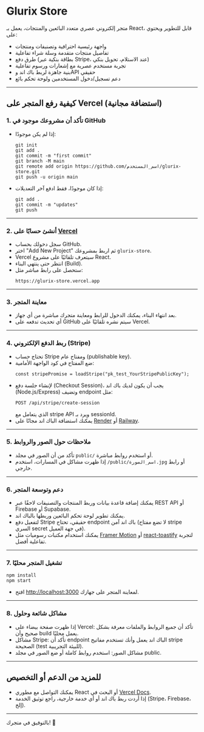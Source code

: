 # Glurix Store

متجر إلكتروني عصري متعدد البائعين والمنتجات، يعمل بـ React، قابل للتطوير ويحتوي على:
- واجهة رئيسية احترافية وتصنيفات ومنتجات
- تفاصيل منتجات متقدمة وسلة شراء تفاعلية
- طرق دفع (بطاقة بنكية عبر Stripe، عند الاستلام، تحويل بنكي)
- تجربة مستخدم عصرية مع إشعارات ورسوم تفاعلية
- بنية جاهزة لربط باك اند وAPI حقيقي
- دعم تسجيل/دخول المستخدمين ولوحة تحكم بائع

---

## كيفية رفع المتجر على Vercel (استضافة مجانية)

### 1. تأكد أن مشروعك موجود في GitHub

- إذا لم يكن موجودًا:
  ```
  git init
  git add .
  git commit -m "first commit"
  git branch -M main
  git remote add origin https://github.com/اسم_المستخدم/glurix-store.git
  git push -u origin main
  ```
- إذا كان موجودًا، فقط ادفع آخر التعديلات:
  ```
  git add .
  git commit -m "updates"
  git push
  ```

---

### 2. أنشئ حسابًا على [Vercel](https://vercel.com)

- سجل دخولك بحساب GitHub.
- اختر "Add New Project" ثم اربط بمشروعك `glurix-store`.
- Vercel سيتعرف تلقائيًا على مشروع React.
- انتظر حتى ينتهي البناء (Build).
- ستحصل على رابط مباشر مثل:
  ```
  https://glurix-store.vercel.app
  ```

---

### 3. معاينة المتجر

- بعد انتهاء البناء، يمكنك الدخول للرابط ومعاينة متجرك مباشرة من أي جهاز.
- أي تحديث تدفعه على GitHub سيتم نشره تلقائيًا على Vercel.

---

### 4. ربط الدفع الإلكتروني (Stripe)

- تحتاج حساب Stripe ومفتاح عام (publishable key).
- ضع المفتاح في كود الواجهة الأمامية:
  ```
  const stripePromise = loadStripe("pk_test_YourStripePublicKey");
  ```
- لإنشاء جلسة دفع (Checkout Session)، يجب أن يكون لديك باك اند (Node.js/Express) وتضيف endpoint مثل:
  ```
  POST /api/stripe/create-session
  ```
  الذي يتعامل مع stripe API ويرد بـ sessionId.
- يمكنك استضافة الباك اند مجانًا على [Render](https://render.com) أو [Railway](https://railway.app).

---

### 5. ملاحظات حول الصور والروابط

- تأكد من أن الصور في مجلد `public/` أو استخدم روابط مباشرة.
- إذا ظهرت مشاكل في المسارات، استخدم `/public/اسم_الصورة.jpg` أو رابط خارجي.

---

### 6. دعم وتوسعة المتجر

- يمكنك إضافة قاعدة بيانات وربط المنتجات والتصنيفات لاحقًا عبر REST API أو Firebase أو Supabase.
- يمكنك تطوير لوحة تحكم البائعين وربطها بالباك اند.
- لتفعيل دفع Stripe حقيقي، تحتاج endpoint باك اند آمن (لا تضع مفتاح stripe السري secret في جهة العميل).
- يمكنك استخدام مكتبات رسوميات مثل [Framer Motion](https://www.framer.com/motion/) أو [react-toastify](https://fkhadra.github.io/react-toastify/) لتجربة تفاعلية أفضل.

---

### 7. تشغيل المتجر محليًا

```
npm install
npm start
```
- افتح [http://localhost:3000](http://localhost:3000) لمعاينة المتجر على جهازك.

---

### 8. مشاكل شائعة وحلول

- إذا ظهرت صفحة بيضاء على Vercel: تأكد أن جميع الروابط والملفات معرفة بشكل صحيح وأن build يعمل محليًا.
- مشاكل Stripe: تأكد أن endpoint الباك اند يعمل وأنك تستخدم مفاتيح stripe الصحيحة (test للبيئة التجريبية).
- مشاكل الصور: استخدم روابط كاملة أو ضع الصور في مجلد public.

---

## للمزيد من الدعم أو التخصيص

- يمكنك التواصل مع مطوري React أو البحث في [Vercel Docs](https://vercel.com/docs).
- إذا أردت ربط باك اند أو أي خدمة خارجية، راجع توثيق الخدمة (Stripe، Firebase، إلخ).

---

بالتوفيق في متجرك! 🚀